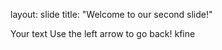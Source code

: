 layout: slide
title: "Welcome to our second slide!"

Your text
Use the left arrow to go back! kfine
